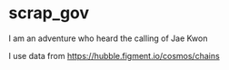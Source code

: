# scrap_gov
I am an adventure who heard the calling of Jae Kwon

I use data from https://hubble.figment.io/cosmos/chains
